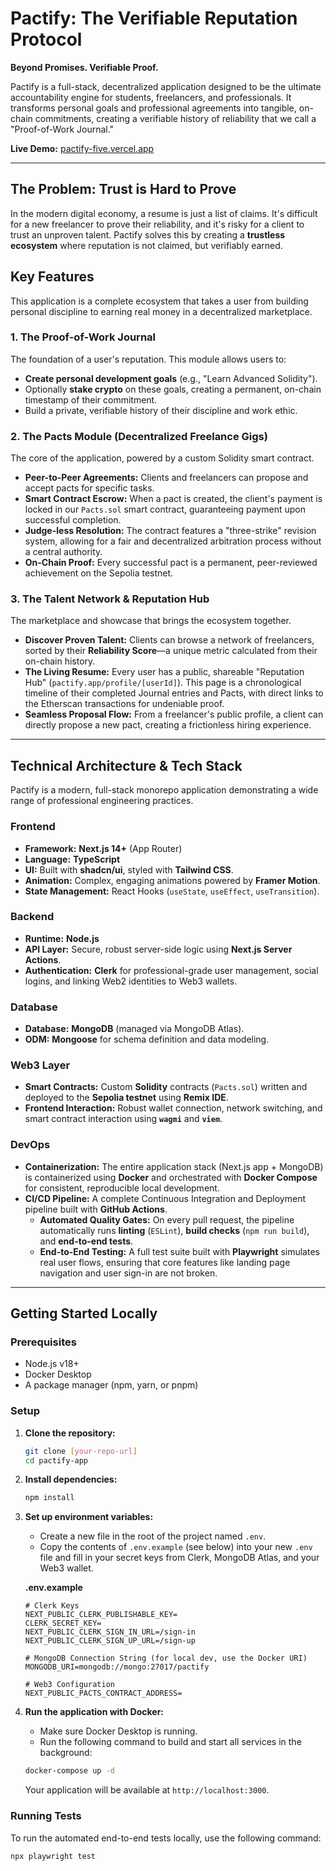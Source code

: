 # Pactify: The Verifiable Reputation Protocol

**Beyond Promises. Verifiable Proof.**

Pactify is a full-stack, decentralized application designed to be the ultimate accountability engine for students, freelancers, and professionals. It transforms personal goals and professional agreements into tangible, on-chain commitments, creating a verifiable history of reliability that we call a "Proof-of-Work Journal."

**Live Demo:** [pactify-five.vercel.app](https://pactify-five.vercel.app)

---

## The Problem: Trust is Hard to Prove

In the modern digital economy, a resume is just a list of claims. It's difficult for a new freelancer to prove their reliability, and it's risky for a client to trust an unproven talent. Pactify solves this by creating a **trustless ecosystem** where reputation is not claimed, but verifiably earned.

## Key Features

This application is a complete ecosystem that takes a user from building personal discipline to earning real money in a decentralized marketplace.

### 1. The Proof-of-Work Journal
The foundation of a user's reputation. This module allows users to:
* **Create personal development goals** (e.g., "Learn Advanced Solidity").
* Optionally **stake crypto** on these goals, creating a permanent, on-chain timestamp of their commitment.
* Build a private, verifiable history of their discipline and work ethic.

### 2. The Pacts Module (Decentralized Freelance Gigs)
The core of the application, powered by a custom Solidity smart contract.
* **Peer-to-Peer Agreements:** Clients and freelancers can propose and accept pacts for specific tasks.
* **Smart Contract Escrow:** When a pact is created, the client's payment is locked in our `Pacts.sol` smart contract, guaranteeing payment upon successful completion.
* **Judge-less Resolution:** The contract features a "three-strike" revision system, allowing for a fair and decentralized arbitration process without a central authority.
* **On-Chain Proof:** Every successful pact is a permanent, peer-reviewed achievement on the Sepolia testnet.

### 3. The Talent Network & Reputation Hub
The marketplace and showcase that brings the ecosystem together.
* **Discover Proven Talent:** Clients can browse a network of freelancers, sorted by their **Reliability Score**—a unique metric calculated from their on-chain history.
* **The Living Resume:** Every user has a public, shareable "Reputation Hub" (`pactify.app/profile/[userId]`). This page is a chronological timeline of their completed Journal entries and Pacts, with direct links to the Etherscan transactions for undeniable proof.
* **Seamless Proposal Flow:** From a freelancer's public profile, a client can directly propose a new pact, creating a frictionless hiring experience.

---

## Technical Architecture & Tech Stack

Pactify is a modern, full-stack monorepo application demonstrating a wide range of professional engineering practices.

### **Frontend**
* **Framework:** **Next.js 14+** (App Router)
* **Language:** **TypeScript**
* **UI:** Built with **shadcn/ui**, styled with **Tailwind CSS**.
* **Animation:** Complex, engaging animations powered by **Framer Motion**.
* **State Management:** React Hooks (`useState`, `useEffect`, `useTransition`).

### **Backend**
* **Runtime:** **Node.js**
* **API Layer:** Secure, robust server-side logic using **Next.js Server Actions**.
* **Authentication:** **Clerk** for professional-grade user management, social logins, and linking Web2 identities to Web3 wallets.

### **Database**
* **Database:** **MongoDB** (managed via MongoDB Atlas).
* **ODM:** **Mongoose** for schema definition and data modeling.

### **Web3 Layer**
* **Smart Contracts:** Custom **Solidity** contracts (`Pacts.sol`) written and deployed to the **Sepolia testnet** using **Remix IDE**.
* **Frontend Interaction:** Robust wallet connection, network switching, and smart contract interaction using **`wagmi`** and **`viem`**.

### **DevOps**
* **Containerization:** The entire application stack (Next.js app + MongoDB) is containerized using **Docker** and orchestrated with **Docker Compose** for consistent, reproducible local development.
* **CI/CD Pipeline:** A complete Continuous Integration and Deployment pipeline built with **GitHub Actions**.
    * **Automated Quality Gates:** On every pull request, the pipeline automatically runs **linting** (`ESLint`), **build checks** (`npm run build`), and **end-to-end tests**.
    * **End-to-End Testing:** A full test suite built with **Playwright** simulates real user flows, ensuring that core features like landing page navigation and user sign-in are not broken.

---

## Getting Started Locally

### **Prerequisites**
* Node.js v18+
* Docker Desktop
* A package manager (npm, yarn, or pnpm)

### **Setup**
1.  **Clone the repository:**
    ```bash
    git clone [your-repo-url]
    cd pactify-app
    ```

2.  **Install dependencies:**
    ```bash
    npm install
    ```

3.  **Set up environment variables:**
    * Create a new file in the root of the project named `.env`.
    * Copy the contents of `.env.example` (see below) into your new `.env` file and fill in your secret keys from Clerk, MongoDB Atlas, and your Web3 wallet.

    **.env.example**
    ```
    # Clerk Keys
    NEXT_PUBLIC_CLERK_PUBLISHABLE_KEY=
    CLERK_SECRET_KEY=
    NEXT_PUBLIC_CLERK_SIGN_IN_URL=/sign-in
    NEXT_PUBLIC_CLERK_SIGN_UP_URL=/sign-up

    # MongoDB Connection String (for local dev, use the Docker URI)
    MONGODB_URI=mongodb://mongo:27017/pactify

    # Web3 Configuration
    NEXT_PUBLIC_PACTS_CONTRACT_ADDRESS=
    ```

4.  **Run the application with Docker:**
    * Make sure Docker Desktop is running.
    * Run the following command to build and start all services in the background:
    ```bash
    docker-compose up -d
    ```
    Your application will be available at `http://localhost:3000`.

### **Running Tests**
To run the automated end-to-end tests locally, use the following command:
```bash
npx playwright test